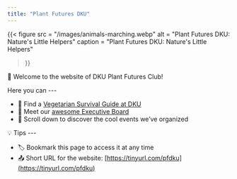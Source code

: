 ```yaml
---
title: "Plant Futures DKU"
---
```


{{<
    figure src = "/images/animals-marching.webp"
    alt = "Plant Futures DKU: Nature's Little Helpers"
    caption = "Plant Futures DKU: Nature's Little Helpers"
>}}

🤗  Welcome to the website of DKU Plant Futures Club!

Here you can ---
- 🥗 Find a [Vegetarian Survival Guide at DKU](/guide/)
- 🌟 Meet our [awesome Executive Board](/about/)
- 🎉 Scroll down to discover the cool events we’ve organized

💡 Tips ---
- 🏷️ Bookmark this page to access it at any time
- 📤 Short URL for the website: [https://tinyurl.com/pfdku](https://tinyurl.com/pfdku)
